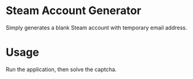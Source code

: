 # Steam Account Generator
Simply generates a blank Steam account with temporary email address.

# Usage
Run the application, then solve the captcha.
